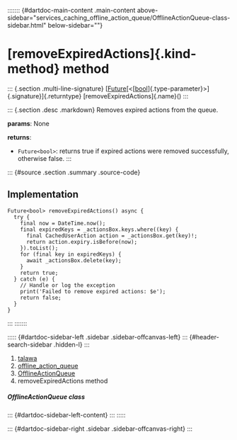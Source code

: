 ::::::: {#dartdoc-main-content .main-content above-sidebar="services_caching_offline_action_queue/OfflineActionQueue-class-sidebar.html" below-sidebar=""}
<div>

# [removeExpiredActions]{.kind-method} method

</div>

::: {.section .multi-line-signature}
[[Future](https://api.flutter.dev/flutter/dart-core/Future-class.html)[\<[[bool](https://api.flutter.dev/flutter/dart-core/bool-class.html)]{.type-parameter}\>]{.signature}]{.returntype}
[removeExpiredActions]{.name}()
:::

::: {.section .desc .markdown}
Removes expired actions from the queue.

**params**: None

**returns**:

-   `Future<bool>`: returns true if expired actions were removed
    successfully, otherwise false.
:::

::: {#source .section .summary .source-code}
## Implementation

``` language-dart
Future<bool> removeExpiredActions() async {
  try {
    final now = DateTime.now();
    final expiredKeys = _actionsBox.keys.where((key) {
      final CachedUserAction action = _actionsBox.get(key)!;
      return action.expiry.isBefore(now);
    }).toList();
    for (final key in expiredKeys) {
      await _actionsBox.delete(key);
    }
    return true;
  } catch (e) {
    // Handle or log the exception
    print('Failed to remove expired actions: $e');
    return false;
  }
}
```
:::
:::::::

::::: {#dartdoc-sidebar-left .sidebar .sidebar-offcanvas-left}
::: {#header-search-sidebar .hidden-l}
:::

1.  [talawa](../../index.html)
2.  [offline_action_queue](../../services_caching_offline_action_queue/)
3.  [OfflineActionQueue](../../services_caching_offline_action_queue/OfflineActionQueue-class.html)
4.  removeExpiredActions method

##### OfflineActionQueue class

::: {#dartdoc-sidebar-left-content}
:::
:::::

::: {#dartdoc-sidebar-right .sidebar .sidebar-offcanvas-right}
:::
